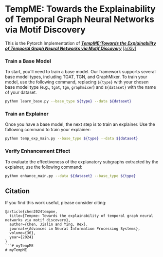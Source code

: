 # TempME: Towards the Explainability of Temporal Graph Neural Networks via Motif Discovery

This is the Pytorch Implementation of [**_TempME:Towards the Explainability of Temporal Graph Neural Networks via Motif Discovery_**](https://proceedings.neurips.cc/paper_files/paper/2023/hash/5c5bc3553815adb4d1a8a5b8701e41a9-Abstract-Conference.html) [[arXiv]](https://arxiv.org/abs/2310.19324)


### Train a Base Model

To start, you'll need to train a base model. Our framework supports several base model types, including TGAT, TGN, and GraphMixer. To train your model, use the following command, replacing `${type}` with your chosen base model type (e.g., `tgat`, `tgn`, `graphmixer`) and `${dataset}` with the name of your dataset.

```bash
python learn_base.py --base_type ${type} --data ${dataset}
```


### Train an Explainer
Once you have a base model, the next step is to train an explainer. Use the following command to train your explainer:

```bash
python temp_exp_main.py --base_type ${type} --data ${dataset}
```

### Verify Enhancement Effect
To evaluate the effectiveness of the explanatory subgraphs extracted by the explainer, use the following command:

```bash
python enhance_main.py --data ${dataset} --base_type ${type}
```
## Citation
If you find this work useful, please consider citing:

```
@article{chen2024tempme,
  title={Tempme: Towards the explainability of temporal graph neural networks via motif discovery},
  author={Chen, Jialin and Ying, Rex},
  journal={Advances in Neural Information Processing Systems},
  volume={36},
  year={2024}
}
```# myTempME
# myTempME
